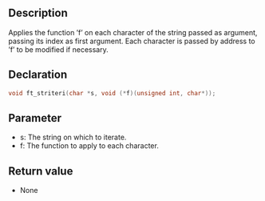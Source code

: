 ## Description
Applies the function ’f’ on each character of the string passed as argument, passing its index as first argument. Each character is passed by address to ’f’ to be modified if necessary.

## Declaration
```c
void ft_striteri(char *s, void (*f)(unsigned int, char*));
```
## Parameter 
- s: The string on which to iterate. 
- f: The function to apply to each character.

## Return value
- None